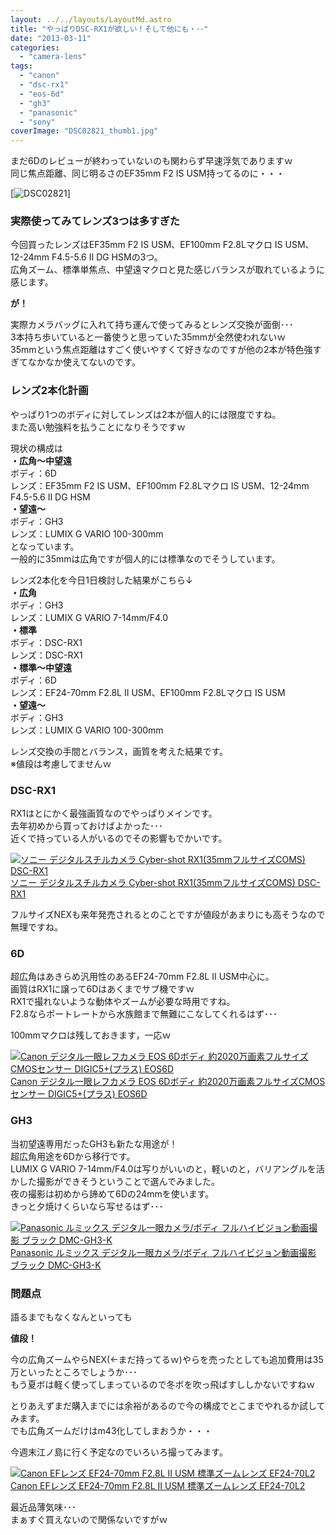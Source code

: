 ```yaml
---
layout: ../../layouts/LayoutMd.astro
title: "やっぱりDSC-RX1が欲しい！そして他にも・･･"
date: "2013-03-11"
categories: 
  - "camera-lens"
tags: 
  - "canon"
  - "dsc-rx1"
  - "eos-6d"
  - "gh3"
  - "panasonic"
  - "sony"
coverImage: "DSC02821_thumb1.jpg"
---
```


まだ6Dのレビューが終わっていないのも関わらず早速浮気でありますｗ  
同じ焦点距離、同じ明るさのEF35mm F2 IS USM持ってるのに・・・

[![DSC02821](/wp/images/DSC02821_thumb.jpg "DSC02821")]

### 実際使ってみてレンズ3つは多すぎた

今回買ったレンズはEF35mm F2 IS USM、EF100mm F2.8Lマクロ IS USM、12-24mm F4.5-5.6 II DG HSMの3つ。  
広角ズーム、標準単焦点、中望遠マクロと見た感じバランスが取れているように感じます。

**が！**

実際カメラバッグに入れて持ち運んで使ってみるとレンズ交換が面倒･･･  
3本持ち歩いていると一番使うと思っていた35mmが全然使われないｗ  
35mmという焦点距離はすごく使いやすくて好きなのですが他の2本が特色強すぎてなかなか使えてないのです。

### レンズ2本化計画

やっぱり1つのボディに対してレンズは2本が個人的には限度ですね。  
また高い勉強料を払うことになりそうですｗ

現状の構成は  
**・広角～中望遠**  
ボディ：6D  
レンズ：EF35mm F2 IS USM、EF100mm F2.8Lマクロ IS USM、12-24mm F4.5-5.6 II DG HSM  
**・望遠～**  
ボディ：GH3  
レンズ：LUMIX G VARIO 100-300mm  
となっています。  
一般的に35mmは広角ですが個人的には標準なのでそうしています。

レンズ2本化を今日1日検討した結果がこちら↓  
**・広角**  
ボディ：GH3  
レンズ：LUMIX G VARIO 7-14mm/F4.0  
**・標準**  
ボディ：DSC-RX1  
レンズ：DSC-RX1  
**・標準～中望遠**  
ボディ：6D  
レンズ：EF24-70mm F2.8L II USM、EF100mm F2.8Lマクロ IS USM  
**・望遠～**  
ボディ：GH3  
レンズ：LUMIX G VARIO 100-300mm

レンズ交換の手間とバランス，画質を考えた結果です。  
※値段は考慮してませんｗ

### DSC-RX1

RX1はとにかく最強画質なのでやっぱりメインです。  
去年初めから買っておけばよかった･･･  
近くで持っている人がいるのでその影響もでかいです。

[![ソニー デジタルスチルカメラ Cyber-shot RX1(35mmフルサイズCOMS) DSC-RX1](/wp/images/41iTXvqrNoL._SL160_.jpg)  
ソニー デジタルスチルカメラ Cyber-shot RX1(35mmフルサイズCOMS) DSC-RX1  
](https://www.amazon.co.jp/exec/obidos/ASIN/B009O06WY0/mizuka123-22/ref=nosim)

フルサイズNEXも来年発売されるとのことですが値段があまりにも高そうなので無理ですね。

### 6D

超広角はあきらめ汎用性のあるEF24-70mm F2.8L II USM中心に。  
画質はRX1に譲って6Dはあくまでサブ機ですｗ  
RX1で撮れないような動体やズームが必要な時用ですね。  
F2.8ならポートレートから水族館まで無難にこなしてくれるはず･･･

100mmマクロは残しておきます，一応ｗ

[![Canon デジタル一眼レフカメラ EOS 6Dボディ 約2020万画素フルサイズCMOSセンサー DIGIC5+(プラス) EOS6D](/wp/images/51q7Z2F6dkL._SL160_.jpg)  
Canon デジタル一眼レフカメラ EOS 6Dボディ 約2020万画素フルサイズCMOSセンサー DIGIC5+(プラス) EOS6D  
](https://www.amazon.co.jp/exec/obidos/ASIN/B009C6VADE/mizuka123-22/ref=nosim)

### GH3

当初望遠専用だったGH3も新たな用途が！  
超広角用途を6Dから移行です。  
LUMIX G VARIO 7-14mm/F4.0は写りがいいのと，軽いのと，バリアングルを活かした撮影ができそうということで選んでみました。  
夜の撮影は初めから諦めて6Dの24mmを使います。  
きっと夕焼けくらいなら写せるはず･･･

[![Panasonic ルミックス デジタル一眼カメラ/ボディ フルハイビジョン動画撮影 ブラック DMC-GH3-K](/wp/images/414vmzTgGNL._SL160_.jpg)  
Panasonic ルミックス デジタル一眼カメラ/ボディ フルハイビジョン動画撮影 ブラック DMC-GH3-K  
](https://www.amazon.co.jp/exec/obidos/ASIN/B00AAQN4VG/mizuka123-22/ref=nosim)

### 問題点

語るまでもなくなんといっても

**値段！**

今の広角ズームやらNEX(←まだ持ってるｗ)やらを売ったとしても追加費用は35万といったところでしょうか･･･  
もう夏ボは軽く使ってしまっているので冬ボを吹っ飛ばすししかないですねｗ

とりあえずまだ購入までには余裕があるので今の構成でとこまでやれるか試してみます。  
でも広角ズームだけはm43化してしまおうか・・・

今週末江ノ島に行く予定なのでいろいろ撮ってみます。

[![Canon EFレンズ EF24-70mm F2.8L II USM 標準ズームレンズ EF24-70L2](/wp/images/no-image-no-ciu._AA160_.gif)  
Canon EFレンズ EF24-70mm F2.8L II USM 標準ズームレンズ EF24-70L2  
](https://www.amazon.co.jp/exec/obidos/ASIN/B0076FS09A/mizuka123-22/ref=nosim)

最近品薄気味･･･  
まぁすぐ買えないので関係ないですがｗ
